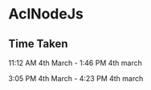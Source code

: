 # AclNodeJs
Time Taken
------------

11:12 AM 4th March - 1:46 PM 4th march

3:05 PM 4th March - 4:23 PM 4th march
